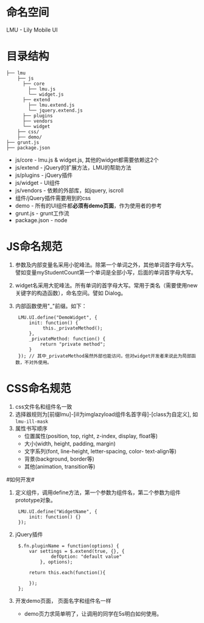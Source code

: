 # 命名空间 #
LMU - Lily Mobile UI

# 目录结构 #

    ├── lmu
        ├── js
          ├── core
            ├── lmu.js
            └── widget.js
          ├── extend
            ├── lmu.extend.js
            └── jquery.extend.js
          ├── plugins
          ├── vendors
          └── widget
        ├── css/
        ├── demo/
    ├── grunt.js
    ├── package.json

- js/core - lmu.js & widget.js, 其他的widget都需要依赖这2个
- js/extend - jQuery的扩展方法，LMU的帮助方法
- js/plugins - jQuery插件
- js/widget - UI组件
- js/vendors - 依赖的外部库，如jquery, iscroll
- 组件/jQuery插件需要用到的css
- demo - 所有的UI组件都**必须有demo页面**，作为使用者的参考
- grunt.js - grunt工作流
- package.json - node

# JS命名规范 #
1. 参数及内部变量名采用小驼峰法。除第一个单词之外，其他单词首字母大写。譬如变量myStudentCount第一个单词是全部小写，后面的单词首字母大写。

2. widget名采用大驼峰法。所有单词的首字母大写。常用于类名（需要使用new关键字的构造函数），命名空间。譬如 Dialog。

3. 内部函数使用"_"前缀。如下：

        LMU.UI.define("DemoWidget", { 
            init: function() { 
                 this._privateMethod();
            }, 
            _privateMethod: function() {
                return "private method";
            } 
        }); // 其中_privateMethod虽然外部也能访问，但对widget开发者来说此为局部函数，不对外使用。

    

# CSS命名规范 #
1. css文件名和组件名一致
2. 选择器规则为[前缀lmu]-[ill为imglazyload组件名首字母]-[class为自定义], 如 `lmu-ill-mask` 
3. 属性书写顺序
    - 位置属性(position, top, right, z-index, display, float等) 
    - 大小(width, height, padding, margin)
    - 文字系列(font, line-height, letter-spacing, color- text-align等)
    - 背景(background, border等)
    - 其他(animation, transition等)

#如何开发#

1. 定义组件，调用define方法，第一个参数为组件名，第二个参数为组件prototype对象。
         
        LMU.UI.define("WidgetName", { 
            init: function() {}
        });

2. jQuery插件

        $.fn.pluginName = function(options) {
            var settings = $.extend(true, {}, {
                    defOption: "default value"
                }, options);

            return this.each(function(){
                
            });
        };

3. 开发demo页面， 页面名字和组件名一样
    - demo页力求简单明了，让调用的同学在5s明白如何使用。
